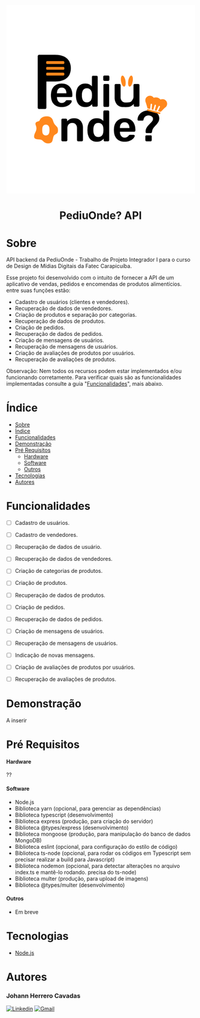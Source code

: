 ![PediuOndeLogo](README_Files/icon.png)

<h1 align = "center">PediuOnde? API </h1>

<!--
![](https://img.shields.io/static/v1?label=Plataforma&message=<ArduinoMega2560>&color=<COLOR>&style=<STYLE>&logo=<LOGO>) -->

# Sobre
API backend da PediuOnde - Trabalho de Projeto Integrador I para o curso de Design de Mídias Digitais da Fatec Carapicuíba.

Esse projeto foi desenvolvido com o intuito de fornecer a API de um aplicativo de vendas, pedidos e encomendas de produtos alimentícios. entre suas funções estão:

- Cadastro de usuários (clientes e vendedores).
- Recuperação de dados de vendedores.
- Criação de produtos e separação por categorias.
- Recuperação de dados de produtos.
- Criação de pedidos.
- Recuperação de dados de pedidos.
- Criação de mensagens de usuários.
- Recuperação de mensagens de usuários.
- Criação de avaliações de produtos por usuários.
- Recuperação de avaliações de produtos.

Observação: Nem todos os recursos podem estar implementados e/ou funcionando corretamente. Para verificar quais são as funcionalidades implementadas consulte a guia "[Funcionalidades](#Funcionalidades)", mais abaixo.

# Índice

* [Sobre](#sobre)
* [Índice](#indice)
* [Funcionalidades](#funcionalidades)
* [Demonstração](#demonstracao)
* [Pré Requisitos](#pre-requisitos)
  * [Hardware](#hardware)
  * [Software](#software)
  * [Outros](#outros)
* [Tecnologias](#tecnologias)
* [Autores](#autores)


# Funcionalidades

- [ ] Cadastro de usuários.
- [ ] Cadastro de vendedores.
- [ ] Recuperação de dados de usuário.
- [ ] Recuperação de dados de vendedores.
- [ ] Criação de categorias de produtos.
- [ ] Criação de produtos.
- [ ] Recuperação de dados de produtos.
- [ ] Criação de pedidos.
- [ ] Recuperação de dados de pedidos.
- [ ] Criação de mensagens de usuários.
- [ ] Recuperação de mensagens de usuários.
- [ ] Indicação de novas mensagens.
- [ ] Criação de avaliações de produtos por usuários.
- [ ] Recuperação de avaliações de produtos.


# Demonstração
  A inserir

# Pré Requisitos

  #### Hardware
  ??

  #### Software
  - Node.js
  - Biblioteca yarn (opcional, para gerenciar as dependências)
  - Biblioteca typescript (desenvolvimento)
  - Biblioteca express (produção, para criação do servidor)
  - Biblioteca @types/express (desenvolvimento)
  - Biblioteca mongoose (produção, para manipulação do banco de dados MongoDB)
  - Biblioteca eslint (opcional, para configuração do estilo de código)
  - Biblioteca ts-node (opcional, para rodar os códigos em Typescript sem precisar realizar a build para Javascript)
  - Biblioteca nodemon (opcional, para detectar alterações no arquivo index.ts e mantê-lo rodando. precisa do ts-node)
  - Biblioteca multer (produção, para upload de imagens)
  - Biblioteca @types/multer (desenvolvimento)

  #### Outros
  - Em breve


# Tecnologias
- [Node.js](https://nodejs.org/pt-br/)


# Autores
### Johann Herrero Cavadas
[![Linkedin](https://img.shields.io/badge/LinkedIn-0077B5?style=for-the-badge&logo=linkedin&logoColor=white)](https://www.linkedin.com/in/jherrerocavadas/)
[![Gmail](https://img.shields.io/badge/Gmail-D14836?style=for-the-badge&logo=gmail&logoColor=white)](mailto:jherrerocavadas@gmail.com?Subject=Contato%20github%20-%20Repositório%20Pediu_Onde_API)
<!-- [![Github](https://img.shields.io/badge/GitHub-100000?style=for-the-badge&logo=github&logoColor=white)]() -->

<!-- Informações dos outros desenvolvedores - à completar -->
<!-- ### Gabriel Vieira -->
<!-- [![Linkedin](https://img.shields.io/badge/LinkedIn-0077B5?style=for-the-badge&logo=linkedin&logoColor=white)]() -->
<!-- [![Gmail](https://img.shields.io/badge/Gmail-D14836?style=for-the-badge&logo=gmail&logoColor=white)]() -->
<!-- [![Github](https://img.shields.io/badge/GitHub-100000?style=for-the-badge&logo=github&logoColor=white)]() -->

<!-- ### Thiago Ferraz -->
<!-- [![Linkedin](https://img.shields.io/badge/LinkedIn-0077B5?style=for-the-badge&logo=linkedin&logoColor=white)]() -->
<!-- [![Gmail](https://img.shields.io/badge/Gmail-D14836?style=for-the-badge&logo=gmail&logoColor=white)]() -->
<!-- [![Github](https://img.shields.io/badge/GitHub-100000?style=for-the-badge&logo=github&logoColor=white)]() -->
